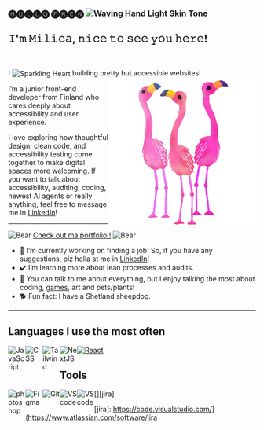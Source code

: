 ### 🅗🅤🅛🅛🅞 🅕🅡🅔🅝 <img src="https://raw.githubusercontent.com/Tarikul-Islam-Anik/Animated-Fluent-Emojis/master/Emojis/Hand%20gestures/Waving%20Hand%20Light%20Skin%20Tone.png" alt="Waving Hand Light Skin Tone" width="25" height="25" />

## 𝙸'𝚖 𝙼𝚒𝚕𝚒𝚌𝚊, 𝚗𝚒𝚌𝚎 𝚝𝚘 𝚜𝚎𝚎 𝚢𝚘𝚞 𝚑𝚎𝚛𝚎!
<br>

I <img src="https://raw.githubusercontent.com/Tarikul-Islam-Anik/Animated-Fluent-Emojis/master/Emojis/Smilies/Sparkling%20Heart.png" alt="Sparkling Heart" width="25" height="25" style="vertical-align: middle" /> building pretty but accessible websites!  <img align="right" width="300" alt="GIF" src="milicakrivokapic/../flamingo.gif" />

I’m a junior front-end developer from Finland who cares deeply about accessibility and user experience.

I love exploring how thoughtful design, clean code, and accessibility testing come together to make digital spaces more welcoming. If you want to talk about accessibility, auditing, coding, newest AI agents or really anything, feel free to message me in [LinkedIn](https://www.linkedin.com/in/milica-krivokapic/)!

---


<img src="https://raw.githubusercontent.com/Tarikul-Islam-Anik/Animated-Fluent-Emojis/master/Emojis/Animals/Bear.png" alt="Bear" width="25" height="25" /> [Check out ma portfolio!!](https://portfolio2025-delta-dusky.vercel.app/) <img src="https://raw.githubusercontent.com/Tarikul-Islam-Anik/Animated-Fluent-Emojis/master/Emojis/Animals/Bear.png" alt="Bear" width="25" height="25" />

- 👀 I’m currently working on finding a job! So, if you have any suggestions, plz holla at me in [LinkedIn](https://www.linkedin.com/in/milica-krivokapic/)!
- ✔️ I’m learning more about lean processes and audits.
- 💬 You can talk to me about everything, but I enjoy talking the most about coding, [games](https://steamcommunity.com/id/milica), art and pets/plants! 
- 🐕 Fun fact: I have a Shetland sheepdog.

---

## Languages I use the most often

[<img  src="https://cdn.jsdelivr.net/gh/devicons/devicon/icons/react/react-original.svg" width="35"  alt="React" />][react]
[<img src="https://cdn.jsdelivr.net/gh/devicons/devicon/icons/javascript/javascript-plain.svg" width="35" align="left" alt="JavaScript" />][js]
[<img src="https://cdn.jsdelivr.net/gh/devicons/devicon/icons/css3/css3-plain.svg" width="35" align="left" alt="CSS"/>][css]
[<img src="https://cdn.jsdelivr.net/gh/devicons/devicon@latest/icons/tailwindcss/tailwindcss-original.svg" width="35" align="left" alt="Tailwind" />][tailwind]
[<img src="https://cdn.jsdelivr.net/gh/devicons/devicon@latest/icons/nextjs/nextjs-original.svg" width="35" align="left" alt="NextJS" />][nextjs]






## Tools

[<img src="https://cdn.jsdelivr.net/gh/devicons/devicon@latest/icons/photoshop/photoshop-original.svg" width="35" alt="photoshop" align="left" alt="Photoshop" />][photoshop]
[<img src="https://cdn.jsdelivr.net/gh/devicons/devicon/icons/figma/figma-original.svg" width="35" alt="Figma" align="left" alt="Figma" />][figma]
[<img src="https://cdn.jsdelivr.net/gh/devicons/devicon/icons/git/git-plain.svg"  width="35" alt="Git" align="left" alt="Git" />][git]
[<img src="https://cdn.jsdelivr.net/gh/devicons/devicon/icons/vscode/vscode-original.svg" width="35" alt="VScode" align="left" alt="VsCode" />][vscode]
[<img src="https://cdn.jsdelivr.net/gh/devicons/devicon@latest/icons/jira/jira-original-wordmark.svg" width="35" alt="VScode" align="left" alt="Jira" />][jira]

[js]: https://developer.mozilla.org/en-US/docs/Web/JavaScript
[react]: https://reactjs.org/
[figma]: https://www.figma.com/
[css]: https://developer.mozilla.org/en-US/docs/Web/CSS
[tailwind]: https://tailwindcss.com/
[photoshop]: https://www.adobe.com/products/photoshop.html
[nextjs]: https://nextjs.org/
[git]: https://git-scm.com/
[vscode]: https://code.visualstudio.com/
[jira]: https://code.visualstudio.com/](https://www.atlassian.com/software/jira

